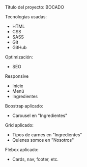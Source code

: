 Título del proyecto:
BOCADO

Tecnologías usadas:
- HTML
- CSS
- SASS
- Git
- GitHub

Optimización:
- SEO

Responsive
- Inicio
- Menú
- Ingredientes

Boostrap aplicado:
- Carousel en "Ingredientes"

Grid aplicado:
- Tipos de carnes en "Ingredientes"
- Quienes somos en "Nosotros"

Flebox aplicado:
- Cards, nav, footer, etc.
